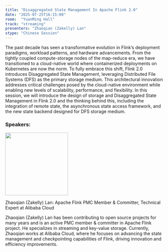 ```yaml
---
title: "Disaggregated State Management In Apache Flink 2.0"
date: "2025-07-25T16:15:00"
room:  "YuanMing Hall"
track: "streaming"
presenters: "Zhaoqian (Zakelly) Lan"
stype: "Chinese Session"
---
```


The past decade has seen a transformative evolution in Flink’s deployment paradigms, workload patterns, and hardware advancements. From the tightly coupled compute-storage nodes of the map-reduce era, we have transitioned to a cloud-native world where containerized deployments on Kubernetes are now the norm. To fully embrace this shift, Flink 2.0 introduces Disaggregated State Management, leveraging Distributed File Systems (DFS) as the primary storage medium. This architectural innovation addresses critical challenges posed by the cloud-native environment while enabling new levels of scalability, performance, and flexibility.
In this session, we will introduce the design of storage and Disaggregated State Management in Flink 2.0 and the thinking behind this, including the integration of remote state, the asynchronous state access framework, and the new state backend designed for DFS storage medium.

### Speakers:


<img src="https://sessionize.com/image/9fb0-400o400o1-3GuCetdzM1ZnG45ZrGcUgh.jpg" width="200" /><br/>

Zhaoqian (Zakelly) Lan: Apache Flink PMC Member & Committer, Technical Expert at Alibaba Cloud

Zhaoqian (Zakelly) Lan has been contributing to open source projects for many years and is an active PMC member & committer in Apache Flink project. He specializes in streaming and key-value storage. Currently, Zhaoqian works at Alibaba Cloud, where he focuses on advancing the state management and checkpointing capabilities of Flink, driving innovation and efficiency improvements.
